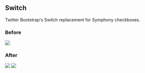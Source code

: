 ## Switch

Twitter Bootstrap's Switch replacement for Symphony checkboxes.

### Before

<img src="https://github.com/vlad-ghita/switch/blob/master/assets/checkbox.png" />

### After

<img src="https://github.com/vlad-ghita/switch/blob/master/assets/switch_yes.png" />

<img src="https://github.com/vlad-ghita/switch/blob/master/assets/switch_no.png" />
